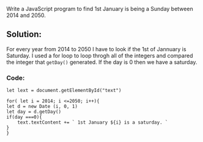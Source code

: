 Write a JavaScript program to find 1st January is being a Sunday between 2014 and 2050.

## Solution:

For every year from 2014 to 2050 I have to look if the 1st of Jannuary is Saturday. I used a for loop to loop throgh all of the integers and compared the integer that `getDay()` generated. If the day is 0 then we have a saturday.

### Code:

```
let lext = document.getElementById("text")

for( let i = 2014; i <=2050; i++){
let d = new Date (i, 0, 1)
let day = d.getDay() 
if(day ===0){
    text.textContent += ` 1st January ${i} is a saturday. `
}
}
```